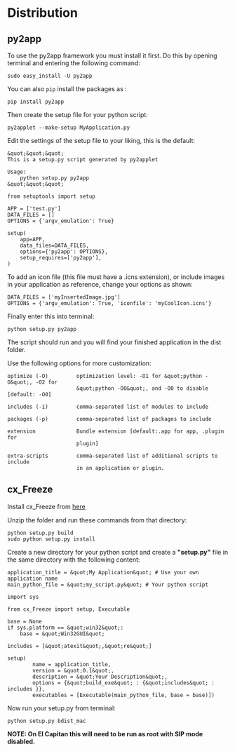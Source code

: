 # Distribution




## py2app


To use the py2app framework you must install it first. Do this by opening terminal and entering the following command:

```
sudo easy_install -U py2app

```

You can also `pip` install the packages as :

```
pip install py2app 

```

Then create the setup file for your python script:

```
py2applet --make-setup MyApplication.py

```

Edit the settings of the setup file to your liking, this is the default:

```
&quot;&quot;&quot;
This is a setup.py script generated by py2applet

Usage:
    python setup.py py2app
&quot;&quot;&quot;

from setuptools import setup

APP = ['test.py']
DATA_FILES = []
OPTIONS = {'argv_emulation': True}

setup(
    app=APP,
    data_files=DATA_FILES,
    options={'py2app': OPTIONS},
    setup_requires=['py2app'],
)

```

To add an icon file (this file must have a .icns extension), or include images in your application as reference, change your options as shown:

```
DATA_FILES = ['myInsertedImage.jpg']
OPTIONS = {'argv_emulation': True, 'iconfile': 'myCoolIcon.icns'}

```

Finally enter this into terminal:

```
python setup.py py2app

```

The script should run and you will find your finished application in the dist folder.

Use the following options for more customization:

```
optimize (-O)         optimization level: -O1 for &quot;python -O&quot;, -O2 for
                      &quot;python -OO&quot;, and -O0 to disable [default: -O0]

includes (-i)         comma-separated list of modules to include

packages (-p)         comma-separated list of packages to include

extension             Bundle extension [default:.app for app, .plugin for
                      plugin]

extra-scripts         comma-separated list of additional scripts to include
                      in an application or plugin.

```



## cx_Freeze


Install cx_Freeze from [here](https://sourceforge.net/projects/cx-freeze/files/4.3.1/cx_Freeze-4.3.1.tar.gz/download?use_mirror=kent&amp;download=)

Unzip the folder and run these commands from that directory:

```
python setup.py build
sudo python setup.py install

```

Create a new directory for your python script and create a **&quot;setup.py&quot;** file in the same directory with the following content:

```
application_title = &quot;My Application&quot; # Use your own application name
main_python_file = &quot;my_script.py&quot; # Your python script

import sys

from cx_Freeze import setup, Executable

base = None
if sys.platform == &quot;win32&quot;:
    base = &quot;Win32GUI&quot;

includes = [&quot;atexit&quot;,&quot;re&quot;]

setup(
        name = application_title,
        version = &quot;0.1&quot;,
        description = &quot;Your Description&quot;,
        options = {&quot;build_exe&quot; : {&quot;includes&quot; : includes }},
        executables = [Executable(main_python_file, base = base)])

```

Now run your setup.py from terminal:

```
python setup.py bdist_mac

```

**NOTE: On El Capitan this will need to be run as root with SIP mode disabled.**

